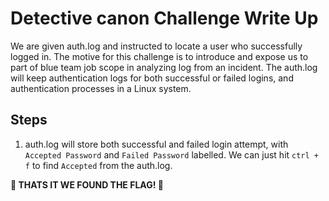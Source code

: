 # Detective canon Challenge Write Up
We are given auth.log and instructed to locate a user who successfully logged in. The motive for this challenge is to introduce and expose us to part of blue team job scope in analyzing log from an incident. The auth.log will keep authentication logs for both successful or failed logins, and authentication processes in a Linux system.

## Steps
1. auth.log will store both successful and failed login attempt, with `Accepted Password` and `Failed Password` labelled. We can just hit `ctrl + f` to find `Accepted` from the auth.log.

**:ghost: THATS IT WE FOUND THE FLAG! :ghost:**

